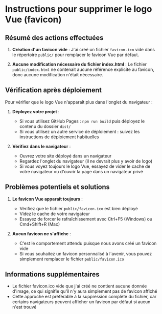 # Instructions pour supprimer le logo Vue (favicon)

## Résumé des actions effectuées

1. **Création d'un favicon vide** : J'ai créé un fichier `favicon.ico` vide dans le répertoire `public/` pour remplacer le favicon Vue par défaut.

2. **Aucune modification nécessaire du fichier index.html** : Le fichier `public/index.html` ne contenait aucune référence explicite au favicon, donc aucune modification n'était nécessaire.

## Vérification après déploiement

Pour vérifier que le logo Vue n'apparaît plus dans l'onglet du navigateur :

1. **Déployez votre projet** :
   - Si vous utilisez GitHub Pages : `npm run build` puis déployez le contenu du dossier `dist/`
   - Si vous utilisez un autre service de déploiement : suivez les instructions de déploiement habituelles

2. **Vérifiez dans le navigateur** :
   - Ouvrez votre site déployé dans un navigateur
   - Regardez l'onglet du navigateur (il ne devrait plus y avoir de logo)
   - Si vous voyez toujours le logo Vue, essayez de vider le cache de votre navigateur ou d'ouvrir la page dans un navigateur privé

## Problèmes potentiels et solutions

1. **Le favicon Vue apparaît toujours** :
   - Vérifiez que le fichier `public/favicon.ico` est bien déployé
   - Videz le cache de votre navigateur
   - Essayez de forcer le rafraîchissement avec Ctrl+F5 (Windows) ou Cmd+Shift+R (Mac)

2. **Aucun favicon ne s'affiche** :
   - C'est le comportement attendu puisque nous avons créé un favicon vide
   - Si vous souhaitez un favicon personnalisé à l'avenir, vous pouvez simplement remplacer le fichier `public/favicon.ico`

## Informations supplémentaires

- Le fichier favicon.ico vide que j'ai créé ne contient aucune donnée d'image, ce qui signifie qu'il n'y aura simplement pas de favicon affiché
- Cette approche est préférable à la suppression complète du fichier, car certains navigateurs peuvent afficher un favicon par défaut si aucun n'est trouvé